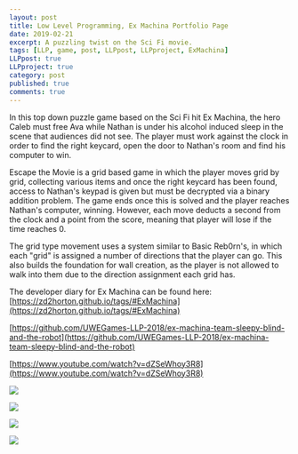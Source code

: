 ```yaml
---
layout: post
title: Low Level Programming, Ex Machina Portfolio Page
date: 2019-02-21
excerpt: A puzzling twist on the Sci Fi movie.
tags: [LLP, game, post, LLPpost, LLPproject, ExMachina]
LLPpost: true
LLPproject: true
category: post
published: true
comments: true
---
```

In this top down puzzle game based on the Sci Fi hit Ex Machina, the hero Caleb must free Ava while Nathan is under his alcohol induced sleep in the scene that audiences did not see. The player must work against the clock in order to find the right keycard, open the door to Nathan's room and find his computer to win.

Escape the Movie is a grid based game in which the player moves grid by grid, collecting various items and once the right keycard has been found, access to Nathan's keypad is given but must be decrypted via a binary addition problem. The game ends once this is solved and the player reaches Nathan's computer, winning. However, each move deducts a second from the clock and a point from the score, meaning that player will lose if the time reaches 0.

The grid type movement uses a system similar to Basic Reb0rn's, in which each "grid" is assigned a number of directions that the player can go. This also builds the foundation for wall creation, as the player is not allowed to walk into them due to the direction assignment each grid has.


The developer diary for Ex Machina can be found here:
[https://zd2horton.github.io/tags/#ExMachina](https://zd2horton.github.io/tags/#ExMachina)

[https://github.com/UWEGames-LLP-2018/ex-machina-team-sleepy-blind-and-the-robot](https://github.com/UWEGames-LLP-2018/ex-machina-team-sleepy-blind-and-the-robot)

[https://www.youtube.com/watch?v=dZSeWhoy3R8](https://www.youtube.com/watch?v=dZSeWhoy3R8)


<a href="https://i.imgur.com/h5OV4v7.png"><img src="https://i.imgur.com/h5OV4v7.png"></a>

<a href="https://i.imgur.com/e6gOPYT.png"><img src="https://i.imgur.com/e6gOPYT.png"></a>

<a href="https://i.imgur.com/Ia7uHYp.png"><img src="https://i.imgur.com/Ia7uHYp.png"></a>

<a href="https://i.imgur.com/4obhofr.png"><img src="https://i.imgur.com/4obhofr.png"></a>
